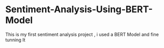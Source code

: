  # Sentiment-Analysis-Using-BERT-Model
This is my first sentiment analysis project , i used a BERT Model and fine tunning It  
   
  
  
        
  
       
        
   
